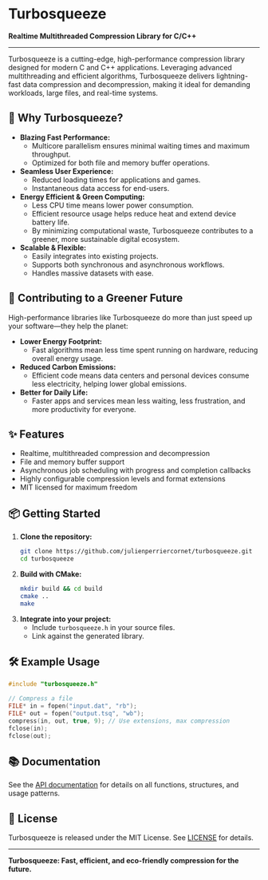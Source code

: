 # Turbosqueeze

**Realtime Multithreaded Compression Library for C/C++**

---

Turbosqueeze is a cutting-edge, high-performance compression library designed for modern C and C++ applications. Leveraging advanced multithreading and efficient algorithms, Turbosqueeze delivers lightning-fast data compression and decompression, making it ideal for demanding workloads, large files, and real-time systems.

## 🚀 Why Turbosqueeze?

- **Blazing Fast Performance:**
  - Multicore parallelism ensures minimal waiting times and maximum throughput.
  - Optimized for both file and memory buffer operations.
- **Seamless User Experience:**
  - Reduced loading times for applications and games.
  - Instantaneous data access for end-users.
- **Energy Efficient & Green Computing:**
  - Less CPU time means lower power consumption.
  - Efficient resource usage helps reduce heat and extend device battery life.
  - By minimizing computational waste, Turbosqueeze contributes to a greener, more sustainable digital ecosystem.
- **Scalable & Flexible:**
  - Easily integrates into existing projects.
  - Supports both synchronous and asynchronous workflows.
  - Handles massive datasets with ease.

## 🌱 Contributing to a Greener Future

High-performance libraries like Turbosqueeze do more than just speed up your software—they help the planet:

- **Lower Energy Footprint:**
  - Fast algorithms mean less time spent running on hardware, reducing overall energy usage.
- **Reduced Carbon Emissions:**
  - Efficient code means data centers and personal devices consume less electricity, helping lower global emissions.
- **Better for Daily Life:**
  - Faster apps and services mean less waiting, less frustration, and more productivity for everyone.

## ✨ Features

- Realtime, multithreaded compression and decompression
- File and memory buffer support
- Asynchronous job scheduling with progress and completion callbacks
- Highly configurable compression levels and format extensions
- MIT licensed for maximum freedom

## 📦 Getting Started

1. **Clone the repository:**
   ```bash
   git clone https://github.com/julienperriercornet/turbosqueeze.git
   cd turbosqueeze
   ```
2. **Build with CMake:**
   ```bash
   mkdir build && cd build
   cmake ..
   make
   ```
3. **Integrate into your project:**
   - Include `turbosqueeze.h` in your source files.
   - Link against the generated library.

## 🛠 Example Usage

```cpp
#include "turbosqueeze.h"

// Compress a file
FILE* in = fopen("input.dat", "rb");
FILE* out = fopen("output.tsq", "wb");
compress(in, out, true, 9); // Use extensions, max compression
fclose(in);
fclose(out);
```

## 📚 Documentation

See the [API documentation](./turbosqueeze.h) for details on all functions, structures, and usage patterns.

## 🤝 License

Turbosqueeze is released under the MIT License. See [LICENSE](./LICENSE) for details.

---

**Turbosqueeze: Fast, efficient, and eco-friendly compression for the future.**
